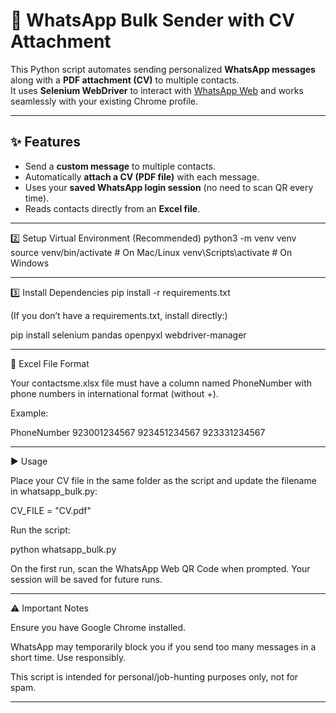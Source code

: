 # 📲 WhatsApp Bulk Sender with CV Attachment

This Python script automates sending personalized **WhatsApp messages** along with a **PDF attachment (CV)** to multiple contacts.  
It uses **Selenium WebDriver** to interact with [WhatsApp Web](https://web.whatsapp.com) and works seamlessly with your existing Chrome profile.

---

## ✨ Features
- Send a **custom message** to multiple contacts.
- Automatically **attach a CV (PDF file)** with each message.
- Uses your **saved WhatsApp login session** (no need to scan QR every time).
- Reads contacts directly from an **Excel file**.

---

2️⃣ Setup Virtual Environment (Recommended)
python3 -m venv venv
source venv/bin/activate   # On Mac/Linux
venv\Scripts\activate      # On Windows

---

3️⃣ Install Dependencies
pip install -r requirements.txt

(If you don’t have a requirements.txt, install directly:)

pip install selenium pandas openpyxl webdriver-manager

---

📑 Excel File Format

Your contactsme.xlsx file must have a column named PhoneNumber with phone numbers in international format (without +).

Example:

PhoneNumber
923001234567
923451234567
923331234567

---

▶️ Usage

Place your CV file in the same folder as the script and update the filename in whatsapp_bulk.py:

CV_FILE = "CV.pdf"


Run the script:

python whatsapp_bulk.py


On the first run, scan the WhatsApp Web QR Code when prompted. Your session will be saved for future runs.

---

⚠️ Important Notes

Ensure you have Google Chrome installed.

WhatsApp may temporarily block you if you send too many messages in a short time. Use responsibly.

This script is intended for personal/job-hunting purposes only, not for spam.

---